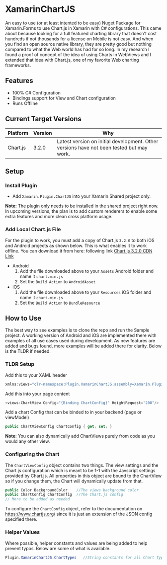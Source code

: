 # XamarinChartJS
An easy to use (or at least intented to be easy) Nuget Package for Xamarin.Forms to use Chart.js in Xamarin with C# configurations. This came about because looking for a full featured charting library that doesn't cost hundreds if not thousands for a license on Mobile is not easy. And when you find an open source native library, they are pretty good but nothing compared to what the Web world has had for so long. In my research I found a proof of concept of the idea of using Charts in WebViews and I extended that idea with Chart.js, one of my favorite Web charting frameworks.

## Features
- 100% C# Configuration
- Bindings support for View and Chart configuration
- Runs Offline

## Current Target Versions
| Platform      | Version       | Why          |
| ------------- | ------------- | -------------
| Chart.js      | 3.2.0         | Latest version on initial development. Other versions have not been tested but may work. |

## Setup

### Install Plugin
- Add ```Xamarin.Plugin.ChartJS``` into your Xamarin Shared project only. 

**Note:** The plugin only needs to be installed in the shared project right now. In upcoming versions, the plan is to add custom renderers to enable some extra features and more clean cross platform usage.

### Add Local Chart.js File
For the plugin to work, you must add a copy of Chart.js ```3.2.0``` to both iOS and Android projects as shown below. This is what enables it to work offline.
You can download it from here: following link [Chart.js 3.2.0 CDN Link](https://cdnjs.cloudflare.com/ajax/libs/Chart.js/3.2.0/chart.min.js)

- Android
  1. Add the file downloaded above to your ```Assets``` Android folder and name it ```chart.min.js```
  2. Set the ```Build Action``` to ```AndroidAsset```
- iOS
  1. Add the file downloaded above to your ```Resources``` iOS folder and name it ```chart.min.js```
  2. Set the ```Build Action``` to ```BundleResource```

## How to Use
The best way to see examples is to clone the repo and run the Sample project. A working version of Android and iOS are implemented there with examples of all use cases used during development. As new features are added and bugs found, more examples will be added there for clarity. Below is the TLDR if needed.

### TLDR Setup
Add this to your XAML header
```cs
xmlns:views="clr-namespace:Plugin.XamarinChartJS;assembly=Xamarin.Plugin.ChartJS"
```
Add this into your page content
```cs
<views:ChartView Config="{Binding ChartConfig}" HeightRequest="200"/>
```
Add a chart Config that can be binded to in your backend (page or viewModel)
```cs
public ChartViewConfig ChartConfig { get; set; }
```

**Note:** You can also dynamically add ChartViews purely from code as you would any other view.

### Configuring the Chart
The ```ChartViewConfig``` object contains two things. The view settings and the Chart.js configuration which is meant to be 1-1 with the Javscript settings provided by Chart.js. All properties in this object are bound to the ChartView so if you change them, the Chart will dynamically update from that.
```cs
public Color BackgroundColor    //The views background color
public ChartConfig ChartConfig  //The Chart.js config
// More to be added as needed
```
To configure the ```ChartConfig``` object, refer to the documentation on https://www.chartjs.org/ since it is just an extension of the JSON config specified there.

### Helper Values
Where possible, helper constants and values are being added to help prevent typos. Below are some of what is available.
```cs
Plugin.XamarinChartJS.ChartTypes   //String constants for all Chart Types (line, bar, etc...)
```